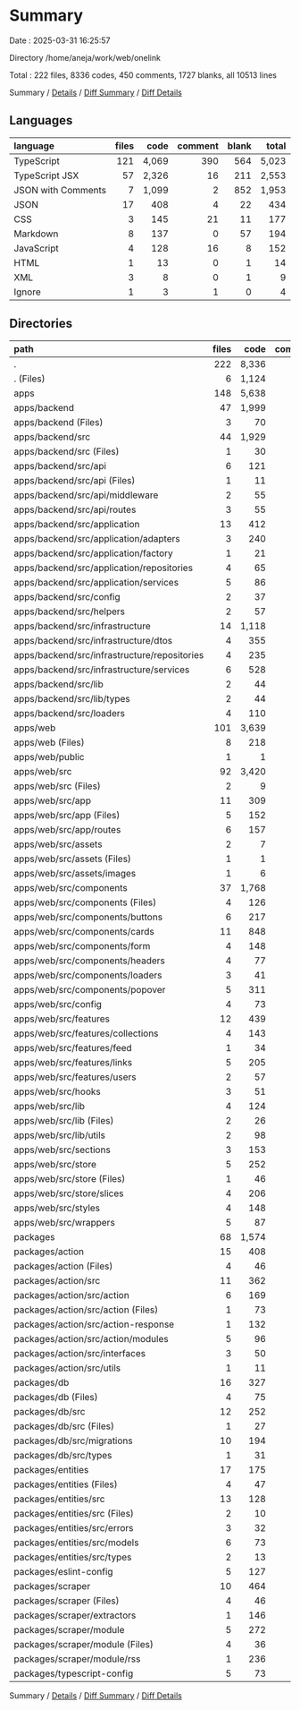 # Summary

Date : 2025-03-31 16:25:57

Directory /home/aneja/work/web/onelink

Total : 222 files,  8336 codes, 450 comments, 1727 blanks, all 10513 lines

Summary / [Details](details.md) / [Diff Summary](diff.md) / [Diff Details](diff-details.md)

## Languages
| language | files | code | comment | blank | total |
| :--- | ---: | ---: | ---: | ---: | ---: |
| TypeScript | 121 | 4,069 | 390 | 564 | 5,023 |
| TypeScript JSX | 57 | 2,326 | 16 | 211 | 2,553 |
| JSON with Comments | 7 | 1,099 | 2 | 852 | 1,953 |
| JSON | 17 | 408 | 4 | 22 | 434 |
| CSS | 3 | 145 | 21 | 11 | 177 |
| Markdown | 8 | 137 | 0 | 57 | 194 |
| JavaScript | 4 | 128 | 16 | 8 | 152 |
| HTML | 1 | 13 | 0 | 1 | 14 |
| XML | 3 | 8 | 0 | 1 | 9 |
| Ignore | 1 | 3 | 1 | 0 | 4 |

## Directories
| path | files | code | comment | blank | total |
| :--- | ---: | ---: | ---: | ---: | ---: |
| . | 222 | 8,336 | 450 | 1,727 | 10,513 |
| . (Files) | 6 | 1,124 | 1 | 863 | 1,988 |
| apps | 148 | 5,638 | 242 | 612 | 6,492 |
| apps/backend | 47 | 1,999 | 178 | 236 | 2,413 |
| apps/backend (Files) | 3 | 70 | 2 | 9 | 81 |
| apps/backend/src | 44 | 1,929 | 176 | 227 | 2,332 |
| apps/backend/src (Files) | 1 | 30 | 5 | 4 | 39 |
| apps/backend/src/api | 6 | 121 | 6 | 25 | 152 |
| apps/backend/src/api (Files) | 1 | 11 | 0 | 2 | 13 |
| apps/backend/src/api/middleware | 2 | 55 | 4 | 12 | 71 |
| apps/backend/src/api/routes | 3 | 55 | 2 | 11 | 68 |
| apps/backend/src/application | 13 | 412 | 96 | 36 | 544 |
| apps/backend/src/application/adapters | 3 | 240 | 31 | 14 | 285 |
| apps/backend/src/application/factory | 1 | 21 | 0 | 2 | 23 |
| apps/backend/src/application/repositories | 4 | 65 | 0 | 8 | 73 |
| apps/backend/src/application/services | 5 | 86 | 65 | 12 | 163 |
| apps/backend/src/config | 2 | 37 | 4 | 9 | 50 |
| apps/backend/src/helpers | 2 | 57 | 0 | 7 | 64 |
| apps/backend/src/infrastructure | 14 | 1,118 | 59 | 127 | 1,304 |
| apps/backend/src/infrastructure/dtos | 4 | 355 | 3 | 46 | 404 |
| apps/backend/src/infrastructure/repositories | 4 | 235 | 15 | 18 | 268 |
| apps/backend/src/infrastructure/services | 6 | 528 | 41 | 63 | 632 |
| apps/backend/src/lib | 2 | 44 | 1 | 7 | 52 |
| apps/backend/src/lib/types | 2 | 44 | 1 | 7 | 52 |
| apps/backend/src/loaders | 4 | 110 | 5 | 12 | 127 |
| apps/web | 101 | 3,639 | 64 | 376 | 4,079 |
| apps/web (Files) | 8 | 218 | 5 | 23 | 246 |
| apps/web/public | 1 | 1 | 0 | 0 | 1 |
| apps/web/src | 92 | 3,420 | 59 | 353 | 3,832 |
| apps/web/src (Files) | 2 | 9 | 1 | 3 | 13 |
| apps/web/src/app | 11 | 309 | 7 | 42 | 358 |
| apps/web/src/app (Files) | 5 | 152 | 5 | 22 | 179 |
| apps/web/src/app/routes | 6 | 157 | 2 | 20 | 179 |
| apps/web/src/assets | 2 | 7 | 0 | 1 | 8 |
| apps/web/src/assets (Files) | 1 | 1 | 0 | 0 | 1 |
| apps/web/src/assets/images | 1 | 6 | 0 | 1 | 7 |
| apps/web/src/components | 37 | 1,768 | 8 | 132 | 1,908 |
| apps/web/src/components (Files) | 4 | 126 | 0 | 13 | 139 |
| apps/web/src/components/buttons | 6 | 217 | 2 | 16 | 235 |
| apps/web/src/components/cards | 11 | 848 | 4 | 43 | 895 |
| apps/web/src/components/form | 4 | 148 | 0 | 16 | 164 |
| apps/web/src/components/headers | 4 | 77 | 0 | 10 | 87 |
| apps/web/src/components/loaders | 3 | 41 | 0 | 8 | 49 |
| apps/web/src/components/popover | 5 | 311 | 2 | 26 | 339 |
| apps/web/src/config | 4 | 73 | 5 | 9 | 87 |
| apps/web/src/features | 12 | 439 | 11 | 70 | 520 |
| apps/web/src/features/collections | 4 | 143 | 0 | 21 | 164 |
| apps/web/src/features/feed | 1 | 34 | 0 | 5 | 39 |
| apps/web/src/features/links | 5 | 205 | 11 | 33 | 249 |
| apps/web/src/features/users | 2 | 57 | 0 | 11 | 68 |
| apps/web/src/hooks | 3 | 51 | 0 | 5 | 56 |
| apps/web/src/lib | 4 | 124 | 4 | 17 | 145 |
| apps/web/src/lib (Files) | 2 | 26 | 0 | 7 | 33 |
| apps/web/src/lib/utils | 2 | 98 | 4 | 10 | 112 |
| apps/web/src/sections | 3 | 153 | 1 | 20 | 174 |
| apps/web/src/store | 5 | 252 | 1 | 27 | 280 |
| apps/web/src/store (Files) | 1 | 46 | 1 | 7 | 54 |
| apps/web/src/store/slices | 4 | 206 | 0 | 20 | 226 |
| apps/web/src/styles | 4 | 148 | 21 | 12 | 181 |
| apps/web/src/wrappers | 5 | 87 | 0 | 15 | 102 |
| packages | 68 | 1,574 | 207 | 252 | 2,033 |
| packages/action | 15 | 408 | 103 | 66 | 577 |
| packages/action (Files) | 4 | 46 | 0 | 9 | 55 |
| packages/action/src | 11 | 362 | 103 | 57 | 522 |
| packages/action/src/action | 6 | 169 | 29 | 21 | 219 |
| packages/action/src/action (Files) | 1 | 73 | 0 | 6 | 79 |
| packages/action/src/action-response | 1 | 132 | 69 | 29 | 230 |
| packages/action/src/action/modules | 5 | 96 | 29 | 15 | 140 |
| packages/action/src/interfaces | 3 | 50 | 0 | 6 | 56 |
| packages/action/src/utils | 1 | 11 | 5 | 1 | 17 |
| packages/db | 16 | 327 | 33 | 70 | 430 |
| packages/db (Files) | 4 | 75 | 2 | 11 | 88 |
| packages/db/src | 12 | 252 | 31 | 59 | 342 |
| packages/db/src (Files) | 1 | 27 | 0 | 2 | 29 |
| packages/db/src/migrations | 10 | 194 | 31 | 52 | 277 |
| packages/db/src/types | 1 | 31 | 0 | 5 | 36 |
| packages/entities | 17 | 175 | 0 | 40 | 215 |
| packages/entities (Files) | 4 | 47 | 0 | 9 | 56 |
| packages/entities/src | 13 | 128 | 0 | 31 | 159 |
| packages/entities/src (Files) | 2 | 10 | 0 | 3 | 13 |
| packages/entities/src/errors | 3 | 32 | 0 | 7 | 39 |
| packages/entities/src/models | 6 | 73 | 0 | 17 | 90 |
| packages/entities/src/types | 2 | 13 | 0 | 4 | 17 |
| packages/eslint-config | 5 | 127 | 16 | 9 | 152 |
| packages/scraper | 10 | 464 | 55 | 62 | 581 |
| packages/scraper (Files) | 4 | 46 | 17 | 9 | 72 |
| packages/scraper/extractors | 1 | 146 | 30 | 30 | 206 |
| packages/scraper/module | 5 | 272 | 8 | 23 | 303 |
| packages/scraper/module (Files) | 4 | 36 | 0 | 6 | 42 |
| packages/scraper/module/rss | 1 | 236 | 8 | 17 | 261 |
| packages/typescript-config | 5 | 73 | 0 | 5 | 78 |

Summary / [Details](details.md) / [Diff Summary](diff.md) / [Diff Details](diff-details.md)